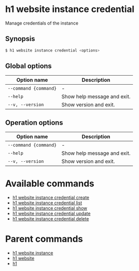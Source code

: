
# h1 website instance credential

Manage credentials of the instance

## Synopsis

```bash
$ h1 website instance credential <options>
```

## Global options

| Option name               | Description                 |
| ------------------------- | --------------------------- |
| ```--command {command}``` | -                           |
| ```--help```              | Show help message and exit. |
| ```--v, --version```      | Show version and exit.      |

## Operation options

| Option name               | Description                 |
| ------------------------- | --------------------------- |
| ```--command {command}``` | -                           |
| ```--help```              | Show help message and exit. |
| ```--v, --version```      | Show version and exit.      |

# Available commands

* [h1 website instance credential create](./create/README.md)
* [h1 website instance credential list](./list/README.md)
* [h1 website instance credential show](./show/README.md)
* [h1 website instance credential update](./update/README.md)
* [h1 website instance credential delete](./delete/README.md)

# Parent commands

* [h1 website instance](./../README.md)
* [h1 website](./../../README.md)
* [h1](./../../../README.md)
